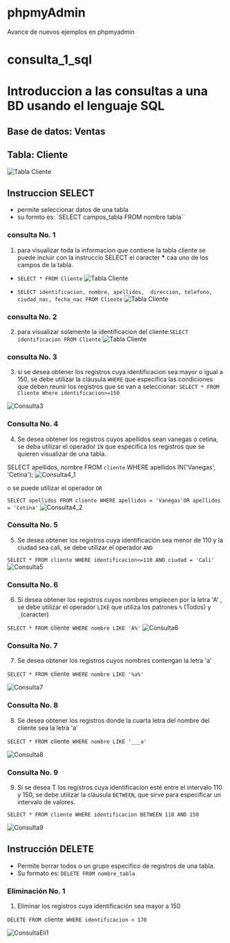# phpmyAdmin
Avance de nuevos ejemplos en phpmyadmin
# consulta_1_sql
# Introduccion a las consultas a una BD usando el lenguaje SQL

## Base de datos: Ventas
## Tabla: Cliente

![Tabla Cliente](/img/tabla_Cliente.png "Tabla Cliente")

## Instruccion SELECT
- permite seleccionar datos de una tabla
- su formto es: `SELECT campos_tabla FROM nombre tabla``

### consulta No. 1 
1. para visualizar toda la informacion que contiene la tabla cliente se puede incluir con la instruccio SELECT el caracter **\*** caa uno de los campos de la tabla.

- `SELECT * FROM Cliente`
![Tabla Cliente](./img/ejem1.png "Tabla Cliente")

- `SELECT identificacion, nombre, apellidos, 
direccion, telefono, ciudad_nac, fecha_nac FROM Cliente`
![Tabla Cliente](./img/ejem2.png "Tabla Cliente")

### consulta No. 2

2. para visualizar solamente la identificacion del cliente:`SELECT identificacion FROM Cliente`
![Tabla Cliente](./img/ejem3.png "Tabla Cliente")

### consulta No. 3

3. si se desea obtener los registros cuya identificacion sea mayor o igual a 150, se debe utilizar la cláusula `WHERE` que especifica las condiciones que deben reunir los registros que se van a seleccionar: `SELECT * FROM Cliente Where identificacion>=150`


![Consulta3](./img/consulta3.png "Consulta 3")

### Consulta No. 4

4.  Se desea obtener los registros cuyos apellidos sean vanegas o cetina, se deba utilizar el operador `IN` que especifica los registros que se quieren visualizar de una tabla. 

SELECT apellidos, nombre FROM `cliente` WHERE apellidos IN('Vanegas', 'Cetina');
![Consulta4_1](./img/consulta4_1.png "Consulta 4_1")


o se puede utilizar el operador `OR`

`SELECT apellidos FROM cliente WHERE apellidos = 'Vanegas'OR apellidos = 'Cetina'`
![Consulta4_2](./img/consulta4_2.png "Consulta 4_2")


### Consulta No. 5

5. Se desea obtener los registros cuya identificación sea menor de 110 y la ciudad sea cali, se debe utilizar el operador `AND`

`SELECT * FROM cliente WHERE identificacion<=110 AND ciudad = 'Cali'`
![Consulta5](./img/consulta5.png "Consulta 5")



### Consulta No. 6

6. Si desea obtener los registros cuyos nombres empiecen por la letra 'A' , se debe utilizar el operador `LIKE` que utiliza los patrones `%` (Todos) y `_`(caracter)

`SELECT * FROM `cliente` WHERE nombre LIKE 'A%'`
![Consulta6](./img/consulta6.png "Consulta 6")

### Consulta No. 7

7. Se desea obtener los registros cuyos nombres contengan la letra 'a'

`SELECT * FROM `cliente` WHERE nombre LIKE '%a%'`

![Consulta7](./img/consulta7.png "Consulta 7")

### Consulta No. 8

8. Se desea obtener los registros donde la cuarta letra del nombre del cliente sea la letra 'a'

`SELECT * FROM `cliente` WHERE nombre LIKE '___a'`

![Consulta8](./img/consulta8.png "Consulta 8")

### Consulta No. 9 

9. Si se desea T los registros cuya identificacion esté entre el intervalo 110 y 150, se debe utilizar la cláusula `BETWEEN`, que sirve para especificar un intervalo de valores.

`SELECT * FROM cliente WHERE identificacion BETWEEN 110 AND 150`

![Consulta9](./img/consulta9.png "Consulta 9")


## Instrucción DELETE
- Permite borrar todos o un grupo especifico de registros de una tabla.
- Su formato es: `DELETE FROM nombre_tabla`

### Eliminación No. 1

1.  Eliminar los registros cuya identificación sea mayor a 150 

`DELETE FROM `cliente` WHERE identificacion > 170`

![ConsultaEli1](./img/consultaEli1.png "ConsultaEli 1")
